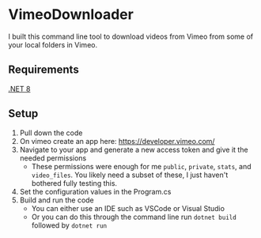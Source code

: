 # VimeoDownloader
I built this command line tool to download videos from Vimeo from some of your local folders in Vimeo.

## Requirements
[.NET 8](https://dotnet.microsoft.com/en-us/download/dotnet/8.0)

## Setup
1. Pull down the code
1. On vimeo create an app here: https://developer.vimeo.com/
1. Navigate to your app and generate a new access token and give it the needed permissions
   - These permissions were enough for me `public`, `private`, `stats`, and `video_files`. You likely need a subset of these, I just haven't bothered fully testing this.
1. Set the configuration values in the Program.cs
1. Build and run the code
	- You can either use an IDE such as VSCode or Visual Studio
	- Or you can do this through the command line run `dotnet build` followed by `dotnet run`
